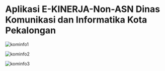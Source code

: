 # Aplikasi E-KINERJA-Non-ASN Dinas Komunikasi dan Informatika Kota Pekalongan

![kominfo1](https://user-images.githubusercontent.com/73348728/172500735-d81d1b2e-32ba-4133-a424-efe24688d73f.png)

![kominfo2](https://user-images.githubusercontent.com/73348728/172500744-f76f9760-85b9-433f-9e3c-7da85da55faf.png)

![kominfo3](https://user-images.githubusercontent.com/73348728/172500753-e71146b5-1fe8-4e13-ac40-2c4f8b88e539.png)
